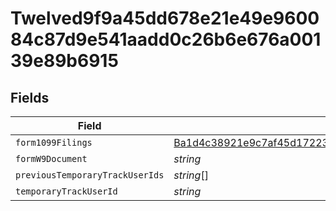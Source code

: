 # Twelved9f9a45dd678e21e49e960084c87d9e541aadd0c26b6e676a00139e89b6915


## Fields

| Field                                                                                                                                                       | Type                                                                                                                                                        | Required                                                                                                                                                    | Description                                                                                                                                                 |
| ----------------------------------------------------------------------------------------------------------------------------------------------------------- | ----------------------------------------------------------------------------------------------------------------------------------------------------------- | ----------------------------------------------------------------------------------------------------------------------------------------------------------- | ----------------------------------------------------------------------------------------------------------------------------------------------------------- |
| `form1099Filings`                                                                                                                                           | [Ba1d4c38921e9c7af45d17223c51562cb69a815c6bf72f6cf959d800ee59afdb](../../models/shared/ba1d4c38921e9c7af45d17223c51562cb69a815c6bf72f6cf959d800ee59afdb.md) | :heavy_minus_sign:                                                                                                                                          | N/A                                                                                                                                                         |
| `formW9Document`                                                                                                                                            | *string*                                                                                                                                                    | :heavy_minus_sign:                                                                                                                                          | N/A                                                                                                                                                         |
| `previousTemporaryTrackUserIds`                                                                                                                             | *string*[]                                                                                                                                                  | :heavy_minus_sign:                                                                                                                                          | N/A                                                                                                                                                         |
| `temporaryTrackUserId`                                                                                                                                      | *string*                                                                                                                                                    | :heavy_minus_sign:                                                                                                                                          | N/A                                                                                                                                                         |